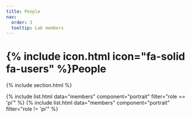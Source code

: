 ```yaml
---
title: People
nav:
  order: 3
  tooltip: Lab members
---
```


# {% include icon.html icon="fa-solid fa-users" %}People

{% include section.html %}

{% include list.html data="members" component="portrait" filter="role == 'pi'" %}
{% include list.html data="members" component="portrait" filter="role != 'pi'" %}
